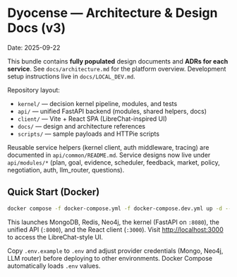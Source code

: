 # Dyocense — Architecture & Design Docs (v3)
Date: 2025-09-22

This bundle contains **fully populated** design documents and **ADRs for each service**.
See `docs/architecture.md` for the platform overview. Development setup instructions live in `docs/LOCAL_DEV.md`.

Repository layout:

- `kernel/` — decision kernel pipeline, modules, and tests
- `api/` — unified FastAPI backend (modules, shared helpers, docs)
- `client/` — Vite + React SPA (LibreChat-inspired UI)
- `docs/` — design and architecture references
- `scripts/` — sample payloads and HTTPie scripts

Reusable service helpers (kernel client, auth middleware, tracing) are documented in `api/common/README.md`. Service designs now live under `api/modules/*` (plan, goal, evidence, scheduler, feedback, market, policy, negotiation, auth, llm_router, questions).

## Quick Start (Docker)

```bash
docker compose -f docker-compose.yml -f docker-compose.dev.yml up -d --build
```

This launches MongoDB, Redis, Neo4j, the kernel (FastAPI on `:8080`), the unified API (`:8000`), and the React client (`:3000`). Visit <http://localhost:3000> to access the LibreChat-style UI.

Copy `.env.example` to `.env` and adjust provider credentials (Mongo, Neo4j, LLM router) before deploying to other environments. Docker Compose automatically loads `.env` values.
